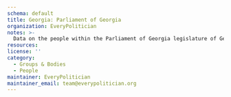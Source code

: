```yaml
---
schema: default
title: Georgia: Parliament of Georgia
organization: EveryPolitician
notes: >-
  Data on the people within the Parliament of Georgia legislature of Georgia.
resources:
license: ''
category:
  - Groups & Bodies
  - People
maintainer: EveryPolitician
maintainer_email: team@everypolitician.org
---
```

